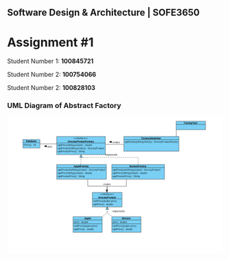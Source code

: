 ## Software Design & Architecture | SOFE3650
# Assignment #1

 Student Number 1: **100845721**
 
 Student Number 2: **100754066**

 Student Number 2: **100828103**

### UML Diagram of Abstract Factory

![UML_Diagram](./UML_Diagram.png)
